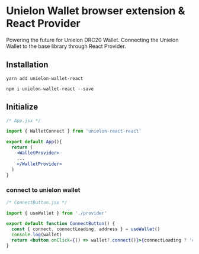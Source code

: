 # Unielon Wallet browser extension & React Provider

Powering the future for Unielon DRC20 Wallet.
Connecting the Unielon Wallet to the base library through React Provider.

## Installation

```shell
yarn add unielon-wallet-react
```

```shell
npm i unielon-wallet-react --save
```

## Initialize

```jsx
/* App.jsx */

import { WalletConnect } from 'unielon-react-react'

export default App(){
  return (
    <WalletProvider>
    ...
    </WalletProvider>
  )
}

```

### connect to unielon wallet

```jsx
/* ConnectButton.jsx */

import { useWallet } from './provider'

export default function ConnectButton() {
  const { connect, connectLoading, address } = useWallet()
  console.log(wallet)
  return <button onClick={() => wallet?.connect()}>{connectLoading ? 'connecting...' : address ? wallet.address : 'Connect Wallet'}</button>
}
```
